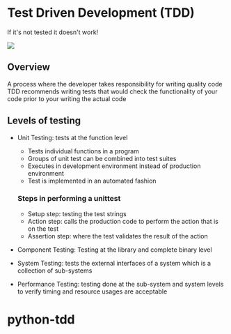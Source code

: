 # Test Driven Development (TDD)

If it's not tested it doesn't work!

![](https://s3.amazonaws.com/intranet-projects-files/holbertonschool-higher-level_programming+/246/giphy-4.gif)

## Overview

A process where the developer takes responsibility for writing quality code
TDD recommends writing tests that would check the functionality of your code prior to your writing the actual code

## Levels of testing

- Unit Testing: tests at the function level

  - Tests individual functions in a program
  - Groups of unit test can be combined into test suites
  - Executes in development environment instead of production environment
  - Test is implemented in an automated fashion

  ### Steps in performing a unittest

  - Setup step: testing the test strings
  - Action step: calls the production code to perform the action that is on the test
  - Assertion step: where the test validates the result of the action

- Component Testing: Testing at the library and complete binary level
- System Testing: tests the external interfaces of a system which is a collection of sub-systems
- Performance Testing: testing done at the sub-system and system levels to verify timing and resource usages are acceptable
# python-tdd
